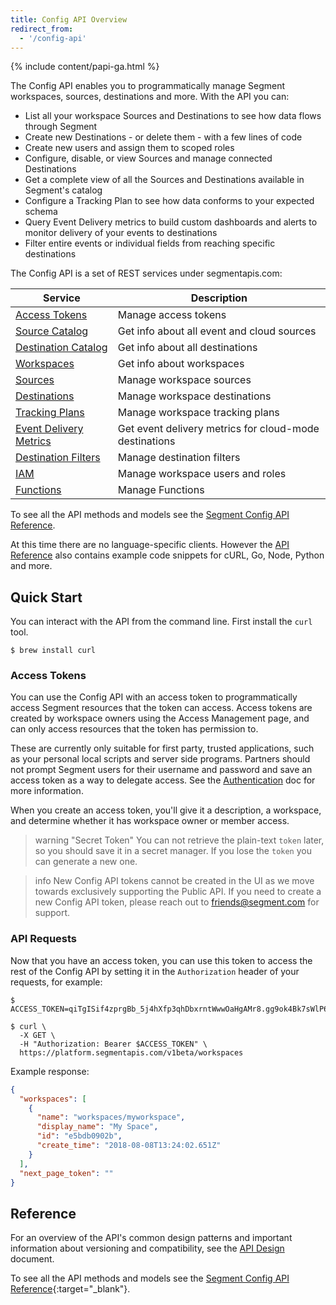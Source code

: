 ```yaml
---
title: Config API Overview
redirect_from:
  - '/config-api'
---
```


{% include content/papi-ga.html %}

The Config API enables you to programmatically manage Segment workspaces, sources, destinations and more. With the API you can:

* List all your workspace Sources and Destinations to see how data flows through Segment
* Create new Destinations - or delete them -  with a few lines of code
* Create new users and assign them to scoped roles
* Configure, disable, or view Sources and manage connected Destinations
* Get a complete view of all the Sources and Destinations available in Segment's catalog
* Configure a Tracking Plan to see how data conforms to your expected schema
* Query Event Delivery metrics to build custom dashboards and alerts to monitor delivery of your events to destinations
* Filter entire events or individual fields from reaching specific destinations

The Config API is a set of REST services under segmentapis.com:

| Service                     | Description                                            |
| --------------------------- | ------------------------------------------------------ |
| [Access Tokens][1]          | Manage access tokens                                   |
| [Source Catalog][2]         | Get info about all event and cloud sources             |
| [Destination Catalog][3]    | Get info about all destinations                        |
| [Workspaces][4]             | Get info about workspaces                              |
| [Sources][5]                | Manage workspace sources                               |
| [Destinations][6]           | Manage workspace destinations                          |
| [Tracking Plans][7]         | Manage workspace tracking plans                        |
| [Event Delivery Metrics][8] | Get event delivery metrics for cloud-mode destinations |
| [Destination Filters][9]    | Manage destination filters                             |
| [IAM][10]                   | Manage workspace users and roles                       |
| [Functions][11]             | Manage Functions                                       |

[1]: https://reference.segmentapis.com/#cd642f96-0fca-42a1-a727-e16fd33c7e8f
[2]: https://reference.segmentapis.com/#7a63ac88-43af-43db-a987-7ed7d677a8c8
[3]: https://reference.segmentapis.com/#361ed478-5e53-4835-ab7e-7dbff736524f
[4]: https://reference.segmentapis.com/#7ed2968b-c4a5-4cfb-b4bf-7d28c7b38bd2
[5]: https://reference.segmentapis.com/#5a852761-54d5-46da-8437-6e14e63449f3
[6]: https://reference.segmentapis.com/#39ce0439-0969-48c3-ba49-b22a46c41060
[7]: https://reference.segmentapis.com/#c4647e3c-fe1b-4e2f-88b9-6634841eb4e5
[8]: https://reference.segmentapis.com/#51d89077-efd7-429b-85d4-155ac2cd07aa
[9]: https://reference.segmentapis.com/#6c12fbe8-9f84-4a6c-848e-76a2325cb3c5
[10]: https://reference.segmentapis.com/?version=latest#c4b14304-9112-4803-aa26-c08678cbe26a
[11]: https://reference.segmentapis.com/?version=latest#c0866f35-2f39-4dfd-9fd3-26a0003ae74c

To see all the API methods and models see the [Segment Config API Reference](https://reference.segmentapis.com/).

At this time there are no language-specific clients. However the [API Reference](https://reference.segmentapis.com/) also contains example code snippets for cURL, Go, Node, Python and more.

## Quick Start

You can interact with the API from the command line. First install the `curl` tool.

```shell
$ brew install curl
```

### Access Tokens

You can use the Config API with an access token to programmatically access Segment resources that the token can access. Access tokens are created by workspace owners using the Access Management page, and can only access resources that the token has permission to.

These are currently only suitable for first party, trusted applications, such as your personal local scripts and server side programs. Partners should not prompt Segment users for their username and password and save an access token as a way to delegate access. See the [Authentication](/docs/api/config-api/authentication/) doc for more information.

When you create an access token, you'll give it a description, a workspace, and determine whether it has workspace owner or member access.

> warning "Secret Token"
> You can not retrieve the plain-text `token` later, so you should save it in a secret manager. If you lose the `token` you can generate a new one.

> info
> New Config API tokens cannot be created in the UI as we move towards exclusively supporting the Public API. If you need to create a new Config API token, please reach out to friends@segment.com for support. 

### API Requests

Now that you have an access token, you can use this token to access the rest of the Config API by setting it in the `Authorization` header of your requests, for example:

```shell
$ ACCESS_TOKEN=qiTgISif4zprgBb_5j4hXfp3qhDbxrntWwwOaHgAMr8.gg9ok4Bk7sWlP67rFyXeH3ABBsXyWqNuoXbXZPv1y2g

$ curl \
  -X GET \
  -H "Authorization: Bearer $ACCESS_TOKEN" \
  https://platform.segmentapis.com/v1beta/workspaces
```

<span class="example">Example response:</span>

```json
{
  "workspaces": [
    {
      "name": "workspaces/myworkspace",
      "display_name": "My Space",
      "id": "e5bdb0902b",
      "create_time": "2018-08-08T13:24:02.651Z"
    }
  ],
  "next_page_token": ""
}
```

## Reference

For an overview of the API's common design patterns and important information about versioning and compatibility, see the [API Design](/docs/api/config-api/api-design) document.

To see all the API methods and models see the [Segment Config API Reference](https://reference.segmentapis.com/){:target="_blank"}.

